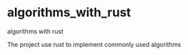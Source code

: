 # algorithms_with_rust
algorithms with rust

The project use rust to implement commonly used algorithms
